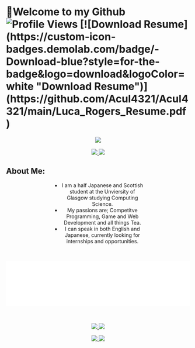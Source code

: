 <h1>
  <a style="text-decoration: none; color: inherit;">👋Welcome to my Github</a>
  <a>
    <img src="https://komarev.com/ghpvc/?username=acul4321" alt="Profile Views">
  </a>
  <a>
    [![Download Resume](https://custom-icon-badges.demolab.com/badge/-Download-blue?style=for-the-badge&logo=download&logoColor=white "Download Resume")](https://github.com/Acul4321/Acul4321/main/Luca_Rogers_Resume.pdf)
  </a>
</h1>



<p align="center">
  <a>
    <img src="https://streak-stats.demolab.com?user=Acul4321&center=true&theme=transparent&hide_border=true&card_width=1000">
  </a>
</p>

<p align="center">
  <a href="https://github.com/Acul4321/portfolio-website">
    <img height="190px" src="https://github-readme-stats.vercel.app/api?username=Acul4321&theme=transparent&show_icons=true">
  </a>
  <a href="https://github.com/Acul4321/portfolio-website">
    <img height="190px" src="https://github-readme-stats.vercel.app/api/top-langs/?username=Acul4321&theme=transparent&layout=compact">
  </a>
</p>

<h2>About Me:</h2>
<div style="width: 50%; margin: 0 auto;text-align: center;">
  <ul>
    <li>I am a half Japanese and Scottish student at the Unviersity of Glasgow studying Computing Science.</li>
    <li>My passions are; Competitve Programming, Game and Web Development and all things Tea.</li>
    <li>I can speak in both English and Japanese, currently looking for internships and opportunities.</li>
  </ul>
</div>

<br>
<p align="center">
  <a href="https://leetcode.com/acul4321">
    <img width="800" src="./metrics/metrics.plugin.leetcode.svg" alt="leetcode-stats">
  </a>
</p>

<br>

<p align="center">
  <a href="https://atcoder.jp/users/Acul4321">
    <img height="135px"src="https://cp-readme-stats.deno.dev/atcoder/stats/acul4321?theme=transparent">
  </a>
  <a href="https://atcoder.jp/users/Acul4321">
    <img height="135px"src="https://cp-readme-stats.deno.dev/atcoder/heatmap/acul4321?theme=transparent">
  </a>
</p>

<p align="center">
  <a href="https://codeforces.com/profile/acul4321">
    <img height="135px"src="https://cp-readme-stats.deno.dev/codeforces/stats/acul4321?theme=transparent">
  </a>
  <a href="https://codeforces.com/profile/acul4321">
    <img height="135px"src="https://cp-readme-stats.deno.dev/codeforces/heatmap/acul4321?theme=transparent">
  </a>
</p>
